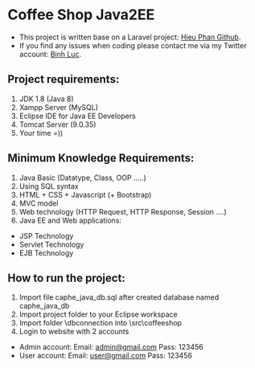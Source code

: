 # Coffee Shop Java2EE
- This project is written base on a Laravel project: [Hieu Phan Github](https://github.com/hieuphanuit/Quan_Ly_Quan_Cafe).
- If you find any issues when coding please contact me via my Twitter account: [Binh Luc](https://twitter.com/binhSE_IT).
## Project requirements:
1. JDK 1.8 (Java 8)
2. Xampp Server (MySQL)
3. Eclipse IDE for Java EE Developers
4. Tomcat Server (9.0.35)
5. Your time =))
## Minimum Knowledge Requirements:
1. Java Basic (Datatype, Class, OOP .....)
2. Using SQL syntax 
2. HTML + CSS + Javascript (+ Bootstrap)
3. MVC model
4. Web technology (HTTP Request, HTTP Response, Session ....)
5. Java EE and Web applications:
- JSP Technology
- Servlet Technology
- EJB Technology
## How to run the project:
1. Import file caphe_java_db.sql after created database named caphe_java_db
2. Import project folder to your Eclipse workspace
3. Import folder \dbconnection into \src\coffeeshop
4. Login to website with 2 accounts
- Admin account: Email: admin@gmail.com Pass: 123456
- User account: Email: user@gmail.com Pass: 123456
